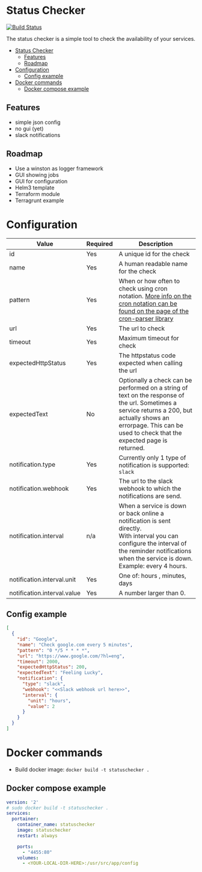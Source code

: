 # Status Checker



[![Build Status](https://travis-ci.org/armand-janssen/statuschecker.svg?branch=main)](https://travis-ci.org/armand-janssen/statuschecker)


The status checker is a simple tool to check the availability of your services.
- [Status Checker](#status-checker)
  - [Features](#features)
  - [Roadmap](#roadmap)
- [Configuration](#configuration)
  - [Config example](#config-example)
- [Docker commands](#docker-commands)
  - [Docker compose example](#docker-compose-example)

## Features
- simple json config
- no gui (yet)
- slack notifications

## Roadmap
- Use a winston as logger framework
- GUI showing jobs
- GUI for configuration
- Helm3 template
- Terraform module
- Terragrunt example

# Configuration

| Value                       | Required | Description                                                                                                                                                                                                           |
| --------------------------- | -------- | --------------------------------------------------------------------------------------------------------------------------------------------------------------------------------------------------------------------- |
| id                          | Yes      | A unique id for the check                                                                                                                                                                                             |
| name                        | Yes      | A human readable name for the check                                                                                                                                                                                   |
| pattern                     | Yes      | When or how often to check using cron notation. [More info on the cron notation can be found on the page of the cron-parser library](https://github.com/harrisiirak/cron-parser)                                      |
| url                         | Yes      | The url to check                                                                                                                                                                                                      |
| timeout                     | Yes      | Maximum timeout for check                                                                                                                                                                                             |
| expectedHttpStatus          | Yes      | The httpstatus code expected when calling the url                                                                                                                                                                     |
| expectedText                | No       | Optionally a check can be performed on a string of text on the response of the url. Sometimes a service returns a 200, but actually shows an errorpage. This can be used to check that the expected page is returned. |
| notification.type           | Yes      | Currently only 1 type of notification is supported: `slack`                                                                                                                                                           |
| notification.webhook        | Yes      | The url to the slack webhook to which the notifications are send.                                                                                                                                                     |
| notification.interval       | n/a      | When a service is down or back online a notification is sent directly. <br/>With interval you can configure the interval of the reminder notifications when the service is down. Example: every 4 hours.              |
| notification.interval.unit  | Yes      | One of: hours , minutes, days                                                                                                                                                                                         |
| notification.interval.value | Yes      | A number larger than 0.                                                                                                                                                                                               |

## Config example
```json
[
  {
    "id": "Google",
    "name": "Check google.com every 5 minutes",
    "pattern": "0 */5 * * * *",
    "url": "https://www.google.com/?hl=eng",
    "timeout": 2000,
    "expectedHttpStatus": 200,
    "expectedText": "Feeling Lucky",
    "notification": {
      "type": "slack",
      "webhook": "<<Slack webhook url here>>",
      "interval": {
        "unit": "hours",
        "value": 2
      }
    }
  }
]
```

# Docker commands
- Build docker image: `docker build -t statuschecker .`

## Docker compose example
```yaml
version: '2'
# sudo docker build -t statuschecker .
services:
  portainer:
    container_name: statuschecker
    image: statuschecker
    restart: always

    ports:
      - "4455:80"
    volumes:
      - <YOUR-LOCAL-DIR-HERE>:/usr/src/app/config
```


